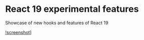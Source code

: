 # React 19 experimental features

Showcase of new hooks and features of React 19

[!screenshot](screenshot.jpeg)]
